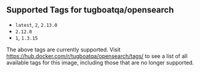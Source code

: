 ## Supported Tags for tugboatqa/opensearch

* `latest`, `2`, `2.13.0`
* `2.12.0`
* `1`, `1.3.15`

The above tags are currently supported. Visit https://hub.docker.com/r/tugboatqa/opensearch/tags/ to see a list of all available tags for this image, including those that are no longer supported.
